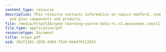 ```yaml
---
content_type: resource
description: This resource contains information on topics medford, community growth
  and plan components and products.
file: /media/https%3A/open-learning-course-data-rc.s3.amazonaws.com/11-360-community-growth-and-land-use-planning-fall-2006/262f138110362db675246eb470112855_scope.pdf
file_type: application/pdf
resourcetype: Document
title: scope.pdf
uid: 262f1381-1036-2db6-7524-6eb470112855
---
```

